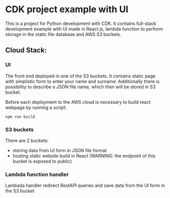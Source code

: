 
# CDK project example with UI

This is a project for Python development with CDK.
It contains full-stack development example with UI made in React.js, lambda function to perform storage in the static file database and AWS S3 buckets.

## Cloud Stack: 

### UI 

The front end deployed in one of the S3 buckets. It contains static page with simplistic form to enter your name and surname. Additionally there is possibility to describe a JSON file name, which then will be stored in S3 bucket. 

Before each deployment to the AWS cloud is necessary to build react webpage by running a script: 

```
npm run build
```

### S3 buckets

There are 2 buckets: 
- storing data from UI form in JSON file format
- hosting static website build in React (WARNING: the endpoint of this bucket is exposed to public)

### Lambda function handler

Lambada handler redirect RestAPI queries and save data from the UI form in the S3 bucket 